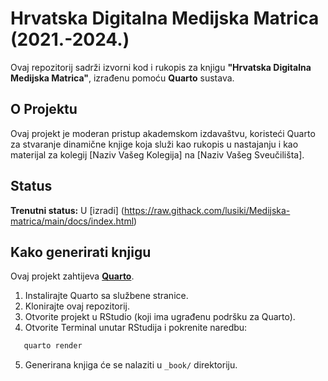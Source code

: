 # Hrvatska Digitalna Medijska Matrica (2021.-2024.)

Ovaj repozitorij sadrži izvorni kod i rukopis za knjigu **"Hrvatska Digitalna Medijska Matrica"**, izrađenu pomoću **Quarto** sustava.

## O Projektu

Ovaj projekt je moderan pristup akademskom izdavaštvu, koristeći Quarto za stvaranje dinamične knjige koja služi kao rukopis u nastajanju i kao materijal za kolegij [Naziv Vašeg Kolegija] na [Naziv Vašeg Sveučilišta].

## Status

**Trenutni status:** U [izradi] (https://raw.githack.com/lusiki/Medijska-matrica/main/docs/index.html)

## Kako generirati knjigu

Ovaj projekt zahtijeva **[Quarto](https://quarto.org/docs/get-started/)**.

1.  Instalirajte Quarto sa službene stranice.
2.  Klonirajte ovaj repozitorij.
3.  Otvorite projekt u RStudio (koji ima ugrađenu podršku za Quarto).
4.  Otvorite Terminal unutar RStudija i pokrenite naredbu:

```bash
   quarto render
```
5.  Generirana knjiga će se nalaziti u `_book/` direktoriju.